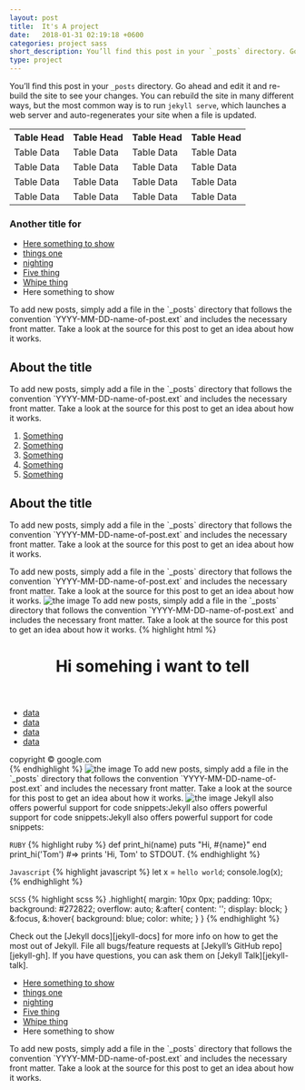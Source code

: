 ```yaml
---
layout: post
title:  It's A project
date:   2018-01-31 02:19:18 +0600
categories: project sass
short_description: You’ll find this post in your `_posts` directory. Go ahead and edit it and re-build the site to see your changes.
type: project
---
```

You’ll find this post in your `_posts` directory. Go ahead and edit it and re-build the site to see your changes. You can rebuild the site in many different ways, but the most common way is to run `jekyll serve`, which launches a web server and auto-regenerates your site when a file is updated.

<div class='table-responsive'>
  <table>
    <tr>
      <th>Table Head</th>
      <th>Table Head</th>
      <th>Table Head</th>
      <th>Table Head</th>
    </tr>
    <tr>
      <td>Table Data</td>
      <td>Table Data</td>
      <td>Table Data</td>
      <td>Table Data</td>
    </tr>
    <tr>
      <td>Table Data</td>
      <td>Table Data</td>
      <td>Table Data</td>
      <td>Table Data</td>
    </tr>
    <tr>
      <td>Table Data</td>
      <td>Table Data</td>
      <td>Table Data</td>
      <td>Table Data</td>
    </tr>
    <tr>
      <td>Table Data</td>
      <td>Table Data</td>
      <td>Table Data</td>
      <td>Table Data</td>
    </tr>
  </table>
</div>

### Another title for 
<ul>
  <li><a href="#">Here something to show</a></li>
  <li><a href="#">things one</a></li>
  <li><a href="#">nighting</a></li>
  <li><a href="#">Five thing</a></li>
  <li><a href="#">Whipe thing</a></li>
  <li>Here something to show</li>
</ul>
To add new posts, simply add a file in the `_posts` directory that follows the convention `YYYY-MM-DD-name-of-post.ext` and includes the necessary front matter. Take a look at the source for this post to get an idea about how it works.

<section>
  <h2 class="title">About the title</h2>
  <p>To add new posts, simply add a file in the `_posts` directory that follows the convention `YYYY-MM-DD-name-of-post.ext` and includes the necessary front matter. Take a look at the source for this post to get an idea about how it works.</p>
</section>

<ol>
  <li><a href="#">Something</a></li>
  <li><a href="#">Something</a></li>
  <li><a href="#">Something</a></li>
  <li><a href="#">Something</a></li>
  <li><a href="#">Something</a></li>
</ol>
<section>
  <h2 class="title">About the title</h2>
  <p>To add new posts, simply add a file in the `_posts` directory that follows the convention `YYYY-MM-DD-name-of-post.ext` and includes the necessary front matter. Take a look at the source for this post to get an idea about how it works.</p>
</section>
To add new posts, simply add a file in the `_posts` directory that follows the convention `YYYY-MM-DD-name-of-post.ext` and includes the necessary front matter. Take a look at the source for this post to get an idea about how it works.
<img src="{{site.baseurl}}/img/code.png" alt="the image" class="center" />
To add new posts, simply add a file in the `_posts` directory that follows the convention `YYYY-MM-DD-name-of-post.ext` and includes the necessary front matter. Take a look at the source for this post to get an idea about how it works.
{% highlight html %}
<div class='someting' id='other'>
  <header>
    <h1>Hi somehing i want to tell</h1>
  </header>
  <body>
    <ul>
      <li><a href='#'>data</a></li>
      <li><a href='#'>data</a></li>
      <li><a href='#'>data</a></li>
      <li><a href='#'>data</a></li>
    </ul>
  </body>
  </footer>copyright &copy; google.com</footer>
</div>
{% endhighlight %}
<img src="{{site.baseurl}}/img/code2.jpg" alt="the image"/>
To add new posts, simply add a file in the `_posts` directory that follows the convention `YYYY-MM-DD-name-of-post.ext` and includes the necessary front matter. Take a look at the source for this post to get an idea about how it works.
<img src="{{site.baseurl}}/img/code2.jpg" alt="the image" class="center" />
Jekyll also offers powerful support for code snippets:Jekyll also offers powerful support for code snippets:Jekyll also offers powerful support for code snippets:

`RUBY`
{% highlight ruby %}
def print_hi(name)
  puts "Hi, #{name}"
end
print_hi('Tom')
#=> prints 'Hi, Tom' to STDOUT.
{% endhighlight %}

`Javascript`
{% highlight javascript %}
  let x = `hello world`;
  console.log(x);
{% endhighlight %}

`SCSS`
{% highlight scss %}
.highlight{
    margin: 10px 0px;
    padding: 10px;
    background: #272822;
    overflow: auto;
    &:after{
      content: '';
      display: block;
    }
    &:focus,
    &:hover{
      background: blue;
      color: white;
    }
}
{% endhighlight %}

Check out the [Jekyll docs][jekyll-docs] for more info on how to get the most out of Jekyll. File all bugs/feature requests at [Jekyll’s GitHub repo][jekyll-gh]. If you have questions, you can ask them on [Jekyll Talk][jekyll-talk].

<ul>
  <li><a href="#">Here something to show</a></li>
  <li><a href="#">things one</a></li>
  <li><a href="#">nighting</a></li>
  <li><a href="#">Five thing</a></li>
  <li><a href="#">Whipe thing</a></li>
  <li>Here something to show</li>
</ul>
To add new posts, simply add a file in the `_posts` directory that follows the convention `YYYY-MM-DD-name-of-post.ext` and includes the necessary front matter. Take a look at the source for this post to get an idea about how it works.
